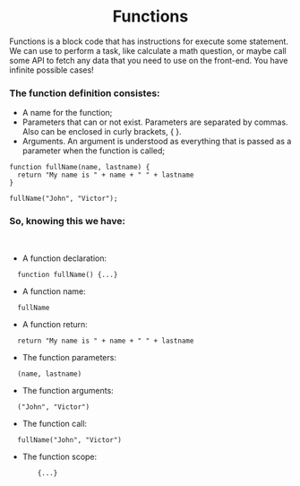 <h1 align="center">Functions</h1>

Functions is a block code that has instructions for execute some statement.
We can use to perform a task, like calculate a math question, or maybe call some API to fetch any data that you need to use on the front-end. You have infinite possible cases!

### The function definition consistes:

- A name for the function;
- Parameters that can or not exist. Parameters are separated by commas. Also can be enclosed in curly brackets, { }.
- Arguments. An argument is understood as everything that is passed as a parameter when the function is called;

```
function fullName(name, lastname) {
  return "My name is " + name + " " + lastname
}

fullName("John", "Victor");
```

### So, knowing this we have:

<br>

* A function declaration:
```
  function fullName() {...}
```

* A function name:
```
  fullName
```

* A function return:
```
  return "My name is " + name + " " + lastname
```

* The function parameters:
```
  (name, lastname)
```

* The function arguments:
```
  ("John", "Victor")
```

* The function call:
```
  fullName("John", "Victor")
```

* The function scope:
```
       {...}
```

